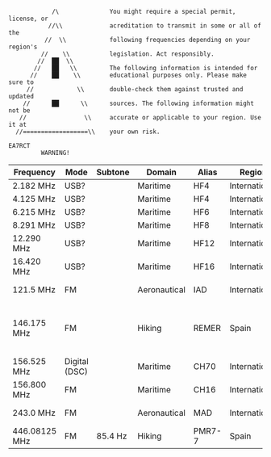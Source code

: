 ```
            /\              You might require a special permit, license, or
           //\\             acreditation to transmit in some or all of the
          //  \\            following frequencies depending on your region's
         //    \\           legislation. Act responsibly.
        //  ██  \\
       //   ██   \\         The following information is intended for
      //    ██    \\        educational purposes only. Please make sure to
     //            \\       double-check them against trusted and updated
    //      ██      \\      sources. The following information might not be
   //                \\     accurate or applicable to your region. Use it at
  //==================\\    your own risk.
                                                                      EA7RCT
         WARNING!
```

| Frequency     | Mode    | Subtone | Domain         | Alias   | Region         |  Comment         |
| ------------- | ------- | ------- | -------------- | ------- | -------------- | ---------------- |
| 2.182 MHz     | USB?    |         | Maritime       | HF4     | International  |                  |
| 4.125 MHz     | USB?    |         | Maritime       | HF4     | International  |                  |
| 6.215 MHz     | USB?    |         | Maritime       | HF6     | International  |                  |
| 8.291 MHz     | USB?    |         | Maritime       | HF8     | International  |                  |
| 12.290 MHz    | USB?    |         | Maritime       | HF12    | International  |                  |
| 16.420 MHz    | USB?    |         | Maritime       | HF16    | International  |                  |
| 121.5 MHz     | FM      |         | Aeronautical   | IAD     | International  | International Air Distress |
| 146.175 MHz   | FM      |         | Hiking         | REMER   | Spain          | Red de radio emergencias del Ministerio del Interior |
| 156.525 MHz   | Digital (DSC) |   | Maritime       | CH70    | International  |                  |
| 156.800 MHz   | FM      |         | Maritime       | CH16    | International  |                  |
| 243.0 MHz     | FM      |         | Aeronautical   | MAD     | International  | Military Air Distress |
| 446.08125 MHz | FM      | 85.4 Hz | Hiking         | PMR7-7  | Spain          |                  |
